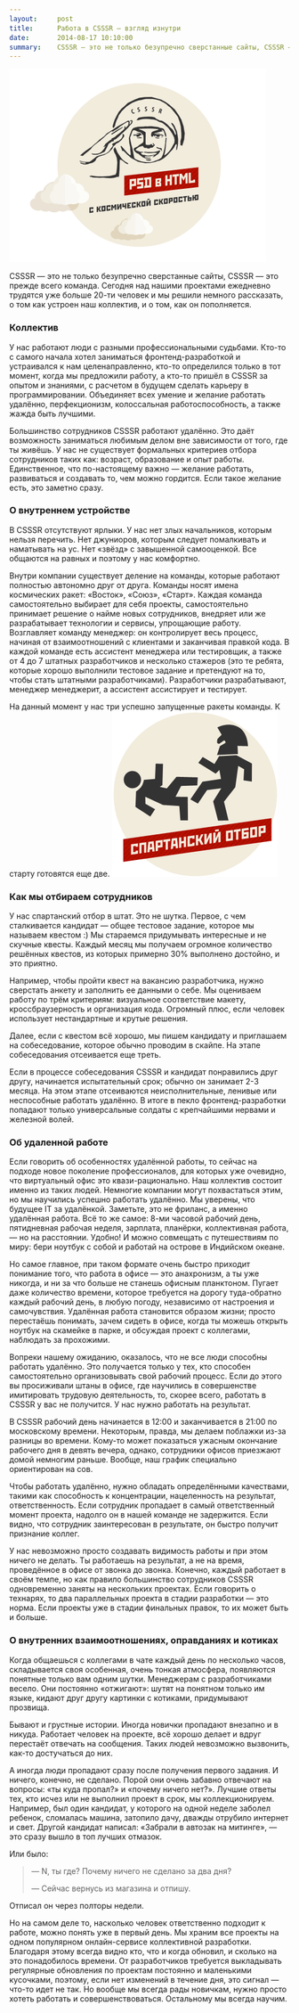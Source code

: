 ```yaml
---
layout:     post
title:      Работа в CSSSR — взгляд изнутри
date:       2014-08-17 10:10:00
summary:    CSSSR — это не только безупречно сверстанные сайты, CSSSR — это прежде всего команда.
---
```


![tizer](/images/tizer.png)

CSSSR — это не только безупречно сверстанные сайты, CSSSR — это прежде всего команда. Сегодня над нашими проектами ежедневно трудятся уже больше 20-ти человек и мы решили немного рассказать, о том как устроен наш коллектив, и о том, как он пополняется.

### Коллектив

У нас работают люди с разными профессиональными судьбами. Кто-то с самого начала хотел заниматься фронтенд-разработкой и устраивался к нам целенаправленно, кто-то определился только в тот момент, когда мы предложили работу, а кто-то пришёл в CSSSR за опытом и знаниями, с расчетом в будущем сделать карьеру в программировании. Объединяет всех умение и желание работать удалённо, перфекционизм, колоссальная работоспособность, а также жажда быть лучшими.

Большинство сотрудников CSSSR работают удалённо. Это даёт возможность заниматься любимым делом вне зависимости от того, где ты живёшь. У нас не существует формальных критериев отбора сотрудников таких как: возраст, образование и опыт работы. Единственное, что по-настоящему важно — желание работать, развиваться и создавать то, чем можно гордится. Если такое желание есть, это заметно сразу.

### О внутреннем устройстве

В CSSSR отсутствуют ярлыки. У нас нет злых начальников, которым нельзя перечить. Нет джуниоров, которым следует помалкивать и наматывать на ус. Нет «звёзд» с завышенной самооценкой. Все общаются на равных и поэтому у нас комфортно.

Внутри компании существует деление на команды, которые работают полностью автономно друг от друга. Команды носят имена космических ракет: «Восток», «Союз», «Старт». Каждая команда самостоятельно выбирает для себя проекты, самостоятельно принимает решение о найме новых сотрудников, внедряет или же разрабатывает технологии и сервисы, упрощающие работу. Возглавляет команду менеджер: он контролирует весь процесс, начиная от взаимоотношений с клиентами и заканчивая правкой кода. В каждой команде есть ассистент менеджера или тестировщик, а также от 4 до 7 штатных разработчиков и несколько стажеров (это те ребята, которые хорошо выполнили тестовое задание и претендуют на то, чтобы стать штатными разработчиками). Разработчики разрабатывают, менеджер менеджерит, а ассистент ассистирует и тестирует.

На данный момент у нас три успешно запущенные ракеты команды. К старту готовятся еще две.
![tizer](/images/csssr_hr_sparta.png)

### Как мы отбираем сотрудников

У нас спартанский отбор в штат. Это не шутка. Первое, с чем сталкивается кандидат — общее тестовое задание, которое мы называем квестом :) Мы стараемся придумывать интересные и не скучные квесты. Каждый месяц мы получаем огромное количество решённых квестов, из которых примерно 30% выполнено достойно, и это приятно.

Например, чтобы пройти квест на вакансию разработчика, нужно сверстать анкету и заполнить ее данными о себе. Мы оцениваем работу по трём критериям: визуальное соответствие макету, кроссбраузерность и организация кода. Огромный плюс, если человек использует нестандартные и крутые решения.

Далее, если с квестом всё хорошо, мы пишем кандидату и приглашаем на собеседование, которое обычно проводим в скайпе. На этапе собеседования отсеивается еще треть.

Если в процессе собеседования CSSSR и кандидат понравились друг другу, начинается испытательный срок; обычно он занимает 2-3 месяца. На этом этапе отсеиваются неисполнительные, ленивые или неспособные работать удалённо. В итоге в пекло фронтенд-разработки попадают только универсальные солдаты с крепчайшими нервами и железной волей.

### Об удаленной работе

Если говорить об особенностях удалённой работы, то сейчас на подходе новое поколение профессионалов, для которых уже очевидно, что виртуальный офис это квази-рационально. Наш коллектив состоит именно из таких людей. Немногие компании могут похвастаться этим, но мы научились успешно работать удалённо. Мы уверены, что будущее IT за удалёнкой. Заметьте, это не фриланс, а именно удалённая работа. Всё то же самое: 8-ми часовой рабочий день, пятидневная рабочая неделя, зарплата, планёрки, коллективная работа, — но на расстоянии. Удобно! И можно совмещать с путешествиям по миру: бери ноутбук с собой и работай на острове в Индийском океане.

Но самое главное, при таком формате очень быстро приходит понимание того, что работа в офисе — это анахронизм, а ты уже никогда, и ни за что больше не станешь офисным планктоном. Пугает даже количество времени, которое требуется на дорогу туда-обратно каждый рабочий день, в любую погоду, независимо от настроения и самочувствия. Удалённая работа становится образом жизни; просто перестаёшь понимать, зачем сидеть в офисе, когда ты можешь открыть ноутбук на скамейке в парке, и обсуждая проект с коллегами, наблюдать за прохожими.

Вопреки нашему ожиданию, оказалось, что не все люди способны работать удалённо. Это получается только у тех, кто способен самостоятельно организовывать свой рабочий процесс. Если до этого вы просиживали штаны в офисе, где научились в совершенстве имитировать трудовую деятельность, то, скорее всего, работать в CSSSR у вас не получится. У нас нужно работать на результат.

В CSSSR рабочий день начинается в 12:00 и заканчивается в 21:00 по московскому времени. Некоторым, правда, мы делаем поблажки из-за разницы во времени. Кому-то может показаться ужасным окончание рабочего дня в девять вечера, однако, сотрудники офисов приезжают домой немногим раньше. Вообще, наш график специально ориентирован на сов.

Чтобы работать удалённо, нужно обладать определёнными качествами, такими как способность к концентрации, нацеленность на результат, ответственность. Если сотрудник пропадает в самый ответственный момент проекта, надолго он в нашей команде не задержится. Если видно, что сотрудник заинтересован в результате, он быстро получит признание коллег.

У нас невозможно просто создавать видимость работы и при этом ничего не делать. Ты работаешь на результат, а не на время, проведённое в офисе от звонка до звонка. Конечно, каждый работает в своём темпе, но как правило большинство сотрудников CSSSR одновременно заняты на нескольких проектах. Если говорить о технарях, то два параллельных проекта в стадии разработки — это норма. Если проекты уже в стадии финальных правок, то их может быть и больше.

### О внутренних взаимоотношениях, оправданиях и котиках

Когда общаешься с коллегами в чате каждый день по несколько часов, складывается своя особенная, очень тонкая атмосфера, появляются понятные только вам одним шутки. Менеджерам с разработчиками весело. Они постоянно «отжигают»: шутят на понятном только им языке, кидают друг другу картинки с котиками, придумывают прозвища.

Бывают и грустные истории. Иногда новички пропадают внезапно и в никуда. Работает человек на проекте, всё хорошо делает и вдруг перестаёт отвечать на сообщения. Таких людей невозможно вызвонить, как-то достучаться до них.

А иногда люди пропадают сразу после получения первого задания. И ничего, конечно, не сделано. Порой они очень забавно отвечают на вопросы: «ты куда пропал?» и «почему ничего нет?». Лучшие ответы тех, кто исчез или не выполнил проект в срок, мы коллекционируем. Например, был один кандидат, у которого на одной неделе заболел ребенок, сломалась машина, затопило дачу, дважды отрубило интернет и свет. Другой кандидат написал: «Забрали в автозак на митинге», — это сразу вышло в топ лучших отмазок.

Или было:
<blockquote>
<p>
	— N, ты где? Почему ничего не сделано за два дня?
</p>
<p>
	— Сейчас вернусь из магазина и отпишу.
</p>
</blockquote>

Отписал он через полторы недели.

Но на самом деле то, насколько человек ответственно подходит к работе, можно понять уже в первый день. Мы храним все проекты на одном популярном онлайн-сервисе коллективной разработки. Благодаря этому всегда видно кто, что и когда обновил, и сколько на это понадобилось времени. От разработчиков требуется выкладывать регулярные обновления по проектам постоянно и маленькими кусочками, поэтому, если нет изменений в течение дня, это сигнал — что-то идет не так. Но вообще мы всегда рады новичкам, нужно просто хотеть работать и совершенствоваться. Остальному мы всегда научим.
